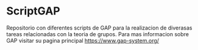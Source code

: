 # ScriptGAP
Repositorio con diferentes scripts de GAP para la realizacion de diverasas tareas relacionadas con la teoria de grupos. Para mas informacion sobre GAP visitar su pagina principal https://www.gap-system.org/
